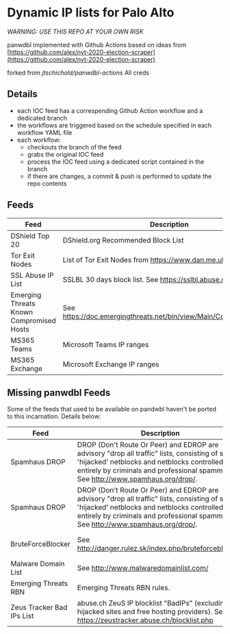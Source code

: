 # Dynamic IP lists for Palo Alto

*WARNING: USE THIS REPO AT YOUR OWN RISK*

panwdbl implemented with Github Actions based on ideas from [https://github.com/alex/nyt-2020-election-scraper](https://github.com/alex/nyt-2020-election-scraper)

forked from *jtschichold/panwdbl-actions* All creds

## Details

- each IOC feed has a correspending Github Action workflow and a dedicated branch
- the workflows are triggered based on the schedule specified in each workflow YAML file
- each workflow:
    * checkouts the branch of the feed
    * grabs the original IOC feed
    * process the IOC feed using a dedicated script contained in the branch
    * if there are changes, a commit & push is performed to update the repo contents

## Feeds

| Feed | Description | URL |
| ---- | ----------- | --- |
| DShield Top 20 | DShield.org Recommended Block List | https://raw.githubusercontent.com/K4S1/pan-dyn-lists/dshield/dshieldbl.txt |
| Tor Exit Nodes | List of Tor Exit Nodes from https://www.dan.me.uk/tornodes | https://raw.githubusercontent.com/K4S1/pan-dyn-lists/tor/exit-nodes.txt |
| SSL Abuse IP List | SSLBL 30 days block list. See https://sslbl.abuse.ch/blacklist/ | https://raw.githubusercontent.com/K4S1/pan-dyn-lists/sslabuseiplist/sslabuseiplist.txt |
| Emerging Threats Known Compromised Hosts | See https://doc.emergingthreats.net/bin/view/Main/CompromisedHost | https://raw.githubusercontent.com/K4S1/pan-dyn-lists/etcompromised/etcompromised.txt |
| MS365 Teams | Microsoft Teams IP ranges | https://raw.githubusercontent.com/K4S1/pan-dyn-lists/ms365/Teams.txt |
| MS365 Exchange | Microsoft Exchange IP ranges | https://raw.githubusercontent.com/K4S1/pan-dyn-lists/ms365/Exchange.txt |


## Missing panwdbl Feeds

Some of the feeds that used to be available on pandwbl haven't be ported to this incarnation. Details below:

| Feed | Description | URL | Notes |
| ---- | ----------- | --- | ----- |
| Spamhaus DROP | DROP (Don't Route Or Peer) and EDROP are advisory "drop all traffic" lists, consisting of stolen 'hijacked' netblocks and netblocks controlled entirely by criminals and professional spammers. See http://www.spamhaus.org/drop/. | https://www.spamhaus.org/drop/drop.txt | Use the original URL |
| Spamhaus DROP | DROP (Don't Route Or Peer) and EDROP are advisory "drop all traffic" lists, consisting of stolen 'hijacked' netblocks and netblocks controlled entirely by criminals and professional spammers. See http://www.spamhaus.org/drop/. | https://www.spamhaus.org/drop/edrop.txt | Use the original URL |
| BruteForceBlocker | See http://danger.rulez.sk/index.php/bruteforceblocker/ | http://danger.rulez.sk/projects/bruteforceblocker/blist.php | Use the original URL |
| Malware Domain List | See http://www.malwaredomainlist.com/ | http://www.malwaredomainlist.com/hostslist/ip.txt | Seems inactive |
| Emerging Threats RBN | Emerging Threats RBN rules. | Inactive | Inactive |
| Zeus Tracker Bad IPs List | abuse.ch ZeuS IP blocklist "BadIPs" (excluding hijacked sites and free hosting providers). See https://zeustracker.abuse.ch/blocklist.php | Inactive | Inactive |
